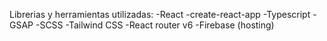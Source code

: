 Librerias y herramientas utilizadas:
    -React
    -create-react-app
    -Typescript
    -GSAP
    -SCSS
    -Tailwind CSS
    -React router v6
    -Firebase (hosting)